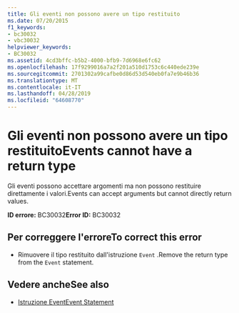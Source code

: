 ```yaml
---
title: Gli eventi non possono avere un tipo restituito
ms.date: 07/20/2015
f1_keywords:
- bc30032
- vbc30032
helpviewer_keywords:
- BC30032
ms.assetid: 4cd3bffc-b5b2-4000-bfb9-7d6968e6fc62
ms.openlocfilehash: 17f9299016a7a2f201a510d1753c6c440ede239e
ms.sourcegitcommit: 2701302a99cafbe0d86d53d540eb0fa7e9b46b36
ms.translationtype: MT
ms.contentlocale: it-IT
ms.lasthandoff: 04/28/2019
ms.locfileid: "64608770"
---
```

# <a name="events-cannot-have-a-return-type"></a><span data-ttu-id="5a3f3-102">Gli eventi non possono avere un tipo restituito</span><span class="sxs-lookup"><span data-stu-id="5a3f3-102">Events cannot have a return type</span></span>
<span data-ttu-id="5a3f3-103">Gli eventi possono accettare argomenti ma non possono restituire direttamente i valori.</span><span class="sxs-lookup"><span data-stu-id="5a3f3-103">Events can accept arguments but cannot directly return values.</span></span>  
  
 <span data-ttu-id="5a3f3-104">**ID errore:** BC30032</span><span class="sxs-lookup"><span data-stu-id="5a3f3-104">**Error ID:** BC30032</span></span>  
  
## <a name="to-correct-this-error"></a><span data-ttu-id="5a3f3-105">Per correggere l'errore</span><span class="sxs-lookup"><span data-stu-id="5a3f3-105">To correct this error</span></span>  
  
- <span data-ttu-id="5a3f3-106">Rimuovere il tipo restituito dall'istruzione `Event` .</span><span class="sxs-lookup"><span data-stu-id="5a3f3-106">Remove the return type from the `Event` statement.</span></span>  
  
## <a name="see-also"></a><span data-ttu-id="5a3f3-107">Vedere anche</span><span class="sxs-lookup"><span data-stu-id="5a3f3-107">See also</span></span>

- [<span data-ttu-id="5a3f3-108">Istruzione Event</span><span class="sxs-lookup"><span data-stu-id="5a3f3-108">Event Statement</span></span>](../../visual-basic/language-reference/statements/event-statement.md)
